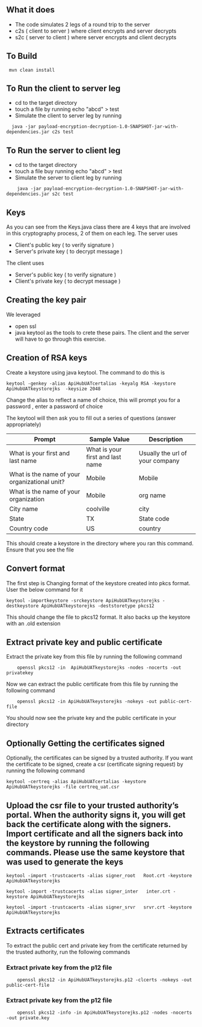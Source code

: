 ## What it does

- The code simulates 2 legs of a round trip to the server
- c2s ( client to server ) where client encrypts and server decrypts 
- s2c ( server to client ) where server encrypts and client decrypts

## To Build 

     mvn clean install

## To Run the client to server leg

- cd to the target directory
- touch a file by running echo "abcd" > test
- Simulate the client to server leg by running
```
  java -jar payload-encryption-decryption-1.0-SNAPSHOT-jar-with-dependencies.jar c2s test
```

## To Run the server to client leg

- cd to the target directory
- touch a file buy running echo "abcd" > test
- Simulate the server to client leg by running
```
    java -jar payload-encryption-decryption-1.0-SNAPSHOT-jar-with-dependencies.jar s2c test
```  
## Keys
As you can see from the Keys.java class there are 4 keys that are involved in this cryptography
process, 2 of them on each leg. The server uses

- Client's public key ( to verify signature )
- Server's private key ( to decrypt message )

The client uses

- Server's public key ( to verify signature )
- Client's private key ( to decrypt message )

## Creating the key pair
We leveraged 
- open ssl  
- java keytool 
as the tools to crete these pairs. The client and the  server will have to go through this exercise.

## Creation of RSA keys

Create a keystore using java keytool. The command to do this is

    keytool -genkey -alias ApiHubUATcertalias -keyalg RSA -keystore ApiHubUATkeystorejks  -keysize 2048

Change the alias to reflect a name of choice, this will prompt you for a password , enter a password of choice

The keytool will then ask you to fill out a series of questions (answer appropriately)

Prompt        | Sample Value  | Description
------------- | ------------- | -----------
What is your first and last name   | What is your first and last name | Usually the url of your company
What is the name of your organizational unit?   | Mobile | Mobile
What is the name of your organization | Mobile | org name
City name | coolville | city
State | TX | State code
Country code | US | country

This should create a keystore in the directory where you ran this command. Ensure that you see the file


## Convert format 

The first step is Changing format of the keystore created into pkcs format. User the below command for it

    keytool -importkeystore -srckeystore ApiHubUATkeystorejks -destkeystore ApiHubUATkeystorejks -deststoretype pkcs12

This should change the file to pkcs12 format. It also backs up the keystore with an .old extension

## Extract private key and public certificate

Extract the private key from this file by running the following command

        openssl pkcs12 -in  ApiHubUATkeystorejks -nodes -nocerts -out privatekey

Now we can extract the public certificate   from this file by running the following command

        openssl pkcs12 -in ApiHubUATkeystorejks -nokeys -out public-cert-file


You should now see the private key and the public certificate in your directory

## Optionally Getting the certificates signed

Optionally, the certificates can be signed by a trusted authority. If you want the certificate to be signed, 
create a csr (certificate signing request) by running the following command

    keytool -certreq -alias ApiHubUATcertalias -keystore ApiHubUATkeystorejks -file certreq_uat.csr


## Upload the csr file to your trusted authority’s portal. When the authority signs it, you will get back the certificate along with the signers. Import certificate and all the signers back into the keystore by running the following commands. Please use the same keystore that was used to generate the keys

    keytool -import -trustcacerts -alias signer_root   Root.crt -keystore ApiHubUATkeystorejks

    keytool -import -trustcacerts -alias signer_inter   inter.crt -keystore ApiHubUATkeystorejks

    keytool -import -trustcacerts -alias signer_srvr   srvr.crt -keystore ApiHubUATkeystorejks


## Extracts certificates
To extract the public cert and private key from the certificate returned by the trusted authority, run the following commands

### Extract private key from the p12 file
        openssl pkcs12 -in ApiHubUATkeystorejks.p12 -clcerts -nokeys -out public-cert-file

### Extract private key from the p12 file
        openssl pkcs12 -info -in ApiHubUATkeystorejks.p12 -nodes -nocerts -out private.key



